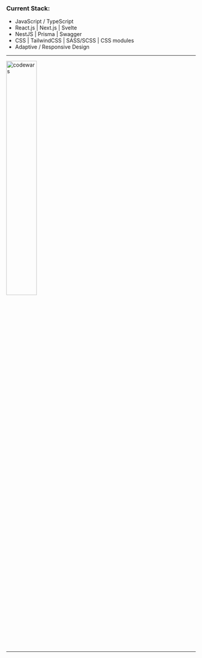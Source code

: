 ### Current Stack:
- JavaScript / TypeScript
- React.js | Next.js | Svelte
- NestJS | Prisma | Swagger
- CSS | TailwindCSS | SASS/SCSS | CSS modules 
- Adaptive / Responsive Design

<hr />

<img alt="codewars" width="40%" src="https://www.codewars.com/users/Muhammad-Nasyr/badges/large" />

<hr />
